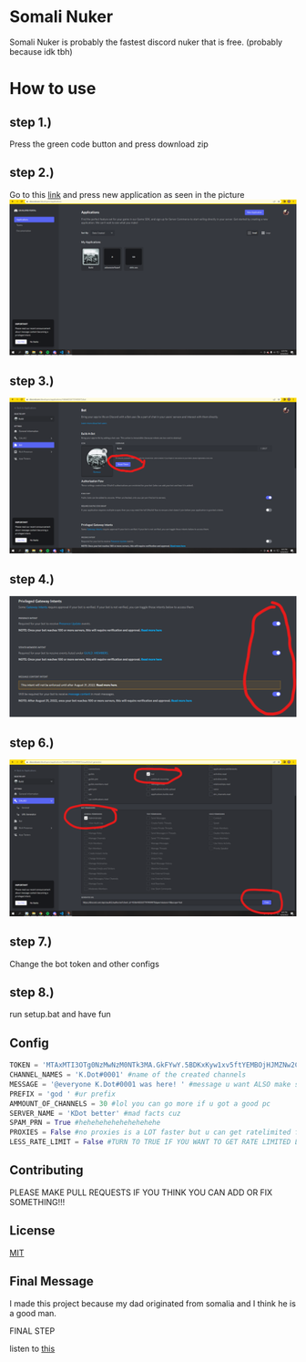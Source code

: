 # Somali Nuker

Somali Nuker is probably the fastest discord nuker that is free. (probably because idk tbh)

# How to use

## step 1.) 

Press the green code button and press download zip

## step 2.) 

Go to this [link](https://discord.com/developers/applications) and press new application as seen in the picture 
![Screenshot](util/step-1.png)

## step 3.)

![Screenshot](util/step-2.png)

## step 4.)

![Screenshot](util/step-3.png)

## step 6.)

![Screenshot](util/step-4.png)

## step 7.)

Change the bot token and other configs

## step 8.) 

run setup.bat and have fun

## Config

```python
TOKEN = 'MTAxMTI3OTg0NzMwNzM0NTk3MA.GkFYwY.5BDKxKyw1xv5ftYEMBOjHJMZNw2CxovC2THNsk' #ur BOT token here
CHANNEL_NAMES = 'K.Dot#0001' #name of the created channels
MESSAGE = '@everyone K.Dot#0001 was here! ' #message u want ALSO make sure there is a space at the end if your using spam_prn
PREFIX = 'god ' #ur prefix
AMMOUNT_OF_CHANNELS = 30 #lol you can go more if u got a good pc
SERVER_NAME = 'KDot better' #mad facts cuz
SPAM_PRN = True #hehehehehehehehehehe
PROXIES = False #no proxies is a LOT faster but u can get ratelimited faster sometimes so its up to u ALSO PROXIES WILL MESS UP CONSOLE LMAO
LESS_RATE_LIMIT = False #TURN TO TRUE IF YOU WANT TO GET RATE LIMITED LESS. PROXIES IS STILL BETTER THO
```

## Contributing

PLEASE MAKE PULL REQUESTS IF YOU THINK YOU CAN ADD OR FIX SOMETHING!!!

## License
[MIT](https://choosealicense.com/licenses/mit/)

## Final Message

I made this project because my dad originated from somalia and I think he is a good man.

FINAL STEP

listen to [this](https://open.spotify.com/album/4eLPsYPBmXABThSJ821sqY?si=319c89f639594af7)
